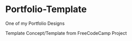 # Portfolio-Template

One of my Portfolio Designs

Template Concept/Template from FreeCodeCamp Project
